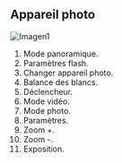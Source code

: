 ## Appareil photo

![Imagen1](http://static.energysistem.com/images/manuals/39530/53708b799ae7e.jpg)

1. Mode panoramique.
2. Paramètres flash.
3. Changer appareil photo.
4. Balance des blancs.
5. Déclencheur.
6. Mode vidéo.
7. Mode photo.
8. Paramètres.
9. Zoom +.
10. Zoom -.
11. Exposition.
